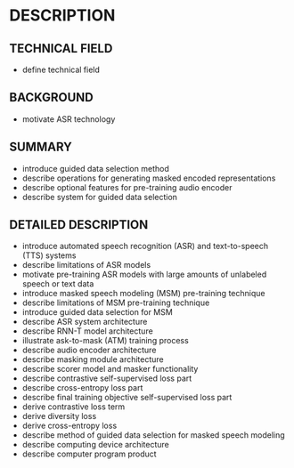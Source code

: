 # DESCRIPTION

## TECHNICAL FIELD

- define technical field

## BACKGROUND

- motivate ASR technology

## SUMMARY

- introduce guided data selection method
- describe operations for generating masked encoded representations
- describe optional features for pre-training audio encoder
- describe system for guided data selection

## DETAILED DESCRIPTION

- introduce automated speech recognition (ASR) and text-to-speech (TTS) systems
- describe limitations of ASR models
- motivate pre-training ASR models with large amounts of unlabeled speech or text data
- introduce masked speech modeling (MSM) pre-training technique
- describe limitations of MSM pre-training technique
- introduce guided data selection for MSM
- describe ASR system architecture
- describe RNN-T model architecture
- illustrate ask-to-mask (ATM) training process
- describe audio encoder architecture
- describe masking module architecture
- describe scorer model and masker functionality
- describe contrastive self-supervised loss part
- describe cross-entropy loss part
- describe final training objective self-supervised loss part
- derive contrastive loss term
- derive diversity loss
- derive cross-entropy loss
- describe method of guided data selection for masked speech modeling
- describe computing device architecture
- describe computer program product

